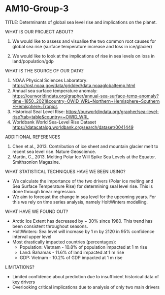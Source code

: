 # AM10-Group-3 

TITLE: Determinants of global sea level rise and implications on the planet. 

WHAT IS OUR PROJECT ABOUT?
1. We would like to assess and visualise the two common root causes for global sea rise (surface temperature increase and loss in ice/glacier) 

2. We would like to look at the implications of rise in sea levels on loss in land/population/gdp 

WHAT IS THE SOURCE OF OUR DATA?
1. NOAA Physical Sciences Laboratory: https://psl.noaa.gov/data/gridded/data.noaaglobaltemp.html 
2. Annual sea surface temperature anomaly: https://ourworldindata.org/grapher/annual-sea-surface-temp-anomaly?time=1850..2021&country=OWID_WRL~Northern+Hemisphere~Southern+Hemisphere~Tropics
3. Historical Seal Level Rise: https://ourworldindata.org/grapher/sea-level-rise?tab=table&country=~OWID_WRL
4. Worldbank World Sea-Level Rise Dataset https://datacatalog.worldbank.org/search/dataset/0041449

ADDITIONAL REFERENCES
1. Chen et al., 2013. Contribution of ice sheet and mountain glacier melt to recent sea level rise. Nature Geoscience.
2. Martin, C., 2013. Melting Polar Ice Will Spike Sea Levels at the Equator. Smithsonion Magazine.

WHAT STATISTICAL TECHNIQUES HAVE WE BEEN USING?
- We calculate the importance of the two drivers (Polar ice melting and Sea Surface Temperature Rise) for determining seal level rise. This is done through linear regression.
- We aim to forecast the change in sea level for the upcoming years. For this we rely on time series analysis, namely HoltWinters modelling.

WHAT HAVE WE FOUND OUT?
- Arctic Ice Extent has decreased by ~ 30% since 1980. This trend has been consistent throughout seasons.
- HoltWinters: Sea level will increase by 1 m by 2120 in 95% confidence interval upper level
- Most drastically impacted countries (percentages):
  - Population: Vietnam - 10.8% of population impacted at 1 m rise
  - Land: Bahamas - 11.6% of land impacted at 1 m rise
  - GDP: Vietnam - 10.2% of GDP impacted at 1 m rise

LIMITATIONS?
- Limited confidence about prediction due to insufficient historical data of key drivers
- Overlooking critical implications due to analysis of only two main drivers






